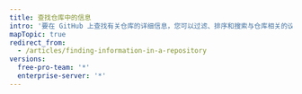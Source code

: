 ```yaml
---
title: 查找仓库中的信息
intro: '要在 GitHub 上查找有关仓库的详细信息，您可以过滤、排序和搜索与仓库相关的议题和拉取请求。'
mapTopic: true
redirect_from:
  - /articles/finding-information-in-a-repository
versions:
  free-pro-team: '*'
  enterprise-server: '*'
---
```


